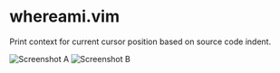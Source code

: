 whereami.vim
============

Print context for current cursor position based on source code indent.

![Screenshot A](https://raw.github.com/wonder-mice/vim-whereami/master/docs/_screenshots/screenshot_a-x2_3.png)
![Screenshot B](https://raw.github.com/wonder-mice/vim-whereami/master/docs/_screenshots/screenshot_b-x2_3.png)
